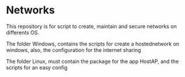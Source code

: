 # Networks
This repository is for script to create, maintain and secure networks on differents OS.

The folder Windows, contains the scripts for create a hostednetwork on windows, also, the configuration for the internet sharing

The folder Linux, must contain the package for the app HostAP, and the scripts for an easy config

